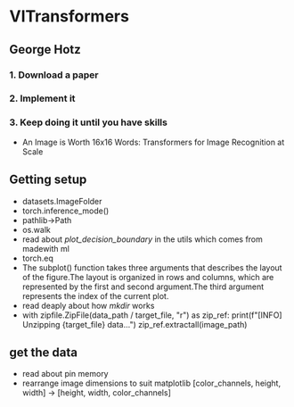 # VITransformers

## George Hotz 
### 1. Download a paper
### 2. Implement it
### 3. Keep doing it until you have skills
-  An Image is Worth 16x16 Words: Transformers for Image Recognition at Scale

## Getting setup
- datasets.ImageFolder
- torch.inference_mode()
- pathlib->Path
- os.walk
- read about *plot_decision_boundary* in the utils which comes from madewith ml
- torch.eq
- The subplot() function takes three arguments that describes the layout of the figure.The layout is organized in rows and columns, which are represented by the first and second argument.The third argument represents the index of the current plot.
- read deaply about how *mkdir* works
-  with zipfile.ZipFile(data_path / target_file, "r") as zip_ref:
            print(f"[INFO] Unzipping {target_file} data...") 
            zip_ref.extractall(image_path)

## get the data
- read about pin memory 
- rearrange image dimensions to suit matplotlib [color_channels, height, width] -> [height, width, color_channels]